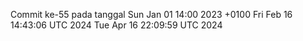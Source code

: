 Commit ke-55 pada tanggal Sun Jan 01 14:00 2023 +0100
Fri Feb 16 14:43:06 UTC 2024
Tue Apr 16 22:09:59 UTC 2024
